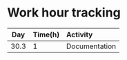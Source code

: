 # Work hour tracking

| Day | Time(h) | Activity  |
| :----:|:-----| :-----|
| 30.3 | 1    | Documentation |

